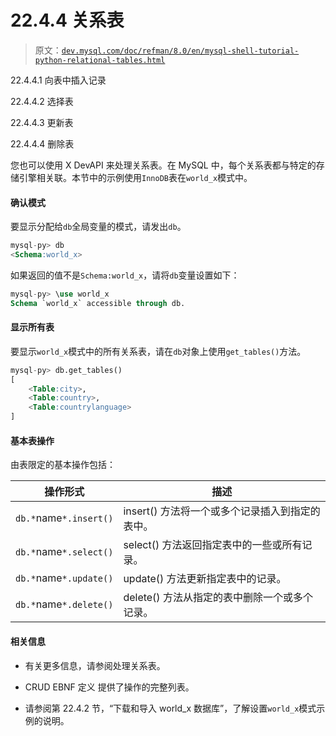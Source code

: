 # 22.4.4 关系表

> 原文：[`dev.mysql.com/doc/refman/8.0/en/mysql-shell-tutorial-python-relational-tables.html`](https://dev.mysql.com/doc/refman/8.0/en/mysql-shell-tutorial-python-relational-tables.html)

22.4.4.1 向表中插入记录

22.4.4.2 选择表

22.4.4.3 更新表

22.4.4.4 删除表

您也可以使用 X DevAPI 来处理关系表。在 MySQL 中，每个关系表都与特定的存储引擎相关联。本节中的示例使用`InnoDB`表在`world_x`模式中。

#### 确认模式

要显示分配给`db`全局变量的模式，请发出`db`。

```sql
mysql-py> db
<Schema:world_x>
```

如果返回的值不是`Schema:world_x`，请将`db`变量设置如下：

```sql
mysql-py> \use world_x
Schema `world_x` accessible through db.
```

#### 显示所有表

要显示`world_x`模式中的所有关系表，请在`db`对象上使用`get_tables()`方法。

```sql
mysql-py> db.get_tables()
[
    <Table:city>,
    <Table:country>,
    <Table:countrylanguage>
]
```

#### 基本表操作

由表限定的基本操作包括：

| 操作形式 | 描述 |
| --- | --- |
| `db.*`name`*.insert()` | insert() 方法将一个或多个记录插入到指定的表中。 |
| `db.*`name`*.select()` | select() 方法返回指定表中的一些或所有记录。 |
| `db.*`name`*.update()` | update() 方法更新指定表中的记录。 |
| `db.*`name`*.delete()` | delete() 方法从指定的表中删除一个或多个记录。 |

#### 相关信息

+   有关更多信息，请参阅处理关系表。

+   CRUD EBNF 定义 提供了操作的完整列表。

+   请参阅第 22.4.2 节，“下载和导入 world_x 数据库”，了解设置`world_x`模式示例的说明。
